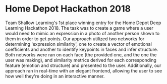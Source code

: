 # Home Depot Hackathon 2018
Team Shallow Learning's 1st place winning entry for the Home Depot Deep Learning Hackathon 2018. The task was to create a game where a user would need to mimic an expression in a photo of another person shown to them in order to get points. Our approach utilized two networks for determining 'expression similarity', one to create a vector of emotional coefficients and another to identify keypoints in faces and infer structure. Both networks were ran on each face (the provided one, and the one the user was making), and similarity metrics derived for each corresponding feature (emotion and structure) and presented to the user. Additionally, our approach ran in real-time with an elegant frontend, allowing the user to see how well they're doing in an interactive manner.
